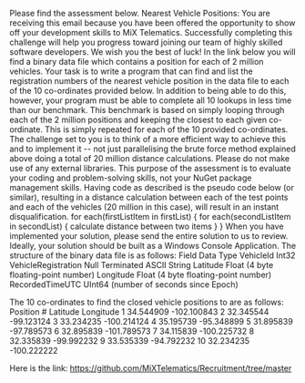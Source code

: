 Please find the assessment below.
Nearest Vehicle Positions:
You are receiving this email because you have been offered the opportunity to show off your development skills to MiX Telematics. 
Successfully completing this challenge will help you progress toward joining our team of highly skilled software developers. 
We wish you the best of luck!
In the link below you will find a binary data file which contains a position for each of 2 million vehicles. 
Your task is to write a program that can find and list the registration numbers of the nearest vehicle position in the data file to each of the 10 co-ordinates provided below. 
In addition to being able to do this, however, your program must be able to complete all 10 lookups in less time than our benchmark. 
This benchmark is based on simply looping through each of the 2 million positions and keeping the closest to each given co-ordinate. 
This is simply repeated for each of the 10 provided co-ordinates.
The challenge set to you is to think of a more efficient way to achieve this and to implement it -- not just parallelising the brute force method explained above doing a total of 20 million distance calculations. 
Please do not make use of any external libraries. 
This purpose of the assessment is to evaluate your coding and problem-solving skills, not your NuGet package management skills.
Having code as described is the pseudo code below (or similar), resulting in a distance calculation between each of the test points and each of the vehicles (20 million in this case), 
will result in an instant disqualification. 
for each(firstListItem in firstList)
{
  for each(secondListItem in secondList)
  {
      calculate distance between two items
  }
}
When you have implemented your solution, please send the entire solution to us to review. Ideally, your solution should be built as a Windows Console Application.
The structure of the binary data file is as follows:
Field	Data Type
VehicleId	Int32
VehicleRegistration	Null Terminated ASCII String
Latitude	Float (4 byte floating-point number)
Longitude	Float (4 byte floating-point number)
RecordedTimeUTC	UInt64 (number of seconds since Epoch)

The 10 co-ordinates to find the closed vehicle positions to are as follows:
Position #	Latitude	Longitude
1	34.544909	-102.100843
2	32.345544	-99.123124
3	33.234235	-100.214124
4	35.195739	-95.348899
5	31.895839	-97.789573
6	32.895839	-101.789573
7	34.115839	-100.225732
8	32.335839	-99.992232
9	33.535339	-94.792232
10	32.234235	-100.222222

Here is the link: https://github.com/MiXTelematics/Recruitment/tree/master

